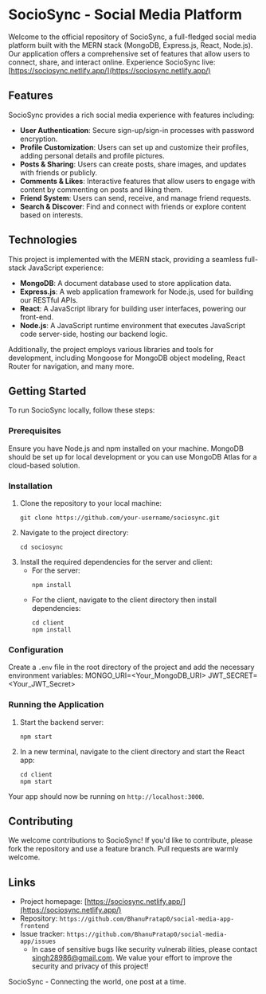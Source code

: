 # SocioSync - Social Media Platform

Welcome to the official repository of SocioSync, a full-fledged social media platform built with the MERN stack (MongoDB, Express.js, React, Node.js). Our application offers a comprehensive set of features that allow users to connect, share, and interact online. Experience SocioSync live: [https://sociosync.netlify.app/](https://sociosync.netlify.app/)

## Features

SocioSync provides a rich social media experience with features including:

- **User Authentication**: Secure sign-up/sign-in processes with password encryption.
- **Profile Customization**: Users can set up and customize their profiles, adding personal details and profile pictures.
- **Posts & Sharing**: Users can create posts, share images, and updates with friends or publicly.
- **Comments & Likes**: Interactive features that allow users to engage with content by commenting on posts and liking them.
- **Friend System**: Users can send, receive, and manage friend requests.
- **Search & Discover**: Find and connect with friends or explore content based on interests.

## Technologies

This project is implemented with the MERN stack, providing a seamless full-stack JavaScript experience:

- **MongoDB**: A document database used to store application data.
- **Express.js**: A web application framework for Node.js, used for building our RESTful APIs.
- **React**: A JavaScript library for building user interfaces, powering our front-end.
- **Node.js**: A JavaScript runtime environment that executes JavaScript code server-side, hosting our backend logic.

Additionally, the project employs various libraries and tools for development, including Mongoose for MongoDB object modeling, React Router for navigation, and many more.

## Getting Started

To run SocioSync locally, follow these steps:

### Prerequisites

Ensure you have Node.js and npm installed on your machine. MongoDB should be set up for local development or you can use MongoDB Atlas for a cloud-based solution.

### Installation

1. Clone the repository to your local machine:
    ```
    git clone https://github.com/your-username/sociosync.git
    ```
2. Navigate to the project directory:
    ```
    cd sociosync
    ```
3. Install the required dependencies for the server and client:
    - For the server:
        ```
        npm install
        ```
    - For the client, navigate to the client directory then install dependencies:
        ```
        cd client
        npm install
        ```

### Configuration

Create a `.env` file in the root directory of the project and add the necessary environment variables:
MONGO_URI=<Your_MongoDB_URI>
JWT_SECRET=<Your_JWT_Secret>


### Running the Application

1. Start the backend server:
    ```
    npm start
    ```
2. In a new terminal, navigate to the client directory and start the React app:
    ```
    cd client
    npm start
    ```

Your app should now be running on `http://localhost:3000`.

## Contributing

We welcome contributions to SocioSync! If you'd like to contribute, please fork the repository and use a feature branch. Pull requests are warmly welcome.

## Links

- Project homepage: [https://sociosync.netlify.app/](https://sociosync.netlify.app/)
- Repository: `https://github.com/BhanuPratap0/social-media-app-frontend`
- Issue tracker: `https://github.com/BhanuPratap0/social-media-app/issues`
  - In case of sensitive bugs like security vulnerab ilities, please contact singh28986@gmail.com. We value your effort to improve the security and privacy of this project!


SocioSync - Connecting the world, one post at a time.
